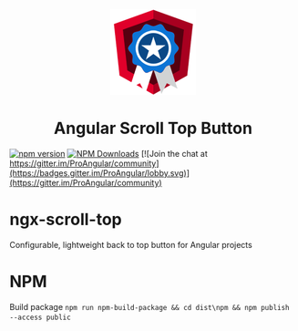 <p align="center">
  <img src="src/assets/pro-angular-logo.png">
  <h1 align="center">Angular Scroll Top Button</h1>
</p>

[![npm version](https://badge.fury.io/js/@proangular%2Fngx-scroll-top.svg)](https://badge.fury.io/js/@proangular%2Fngx-scroll-top)
[![NPM Downloads](https://img.shields.io/amo/dw/@proangular%252Fngx-scroll-top.svg)](https://www.npmjs.com/@proangular/ngx-scroll-top)
[![Join the chat at https://gitter.im/ProAngular/community](https://badges.gitter.im/ProAngular/lobby.svg)](https://gitter.im/ProAngular/community)

# ngx-scroll-top
Configurable, lightweight back to top button for Angular projects

# NPM
Build package `npm run npm-build-package && cd dist\npm && npm publish --access public`

